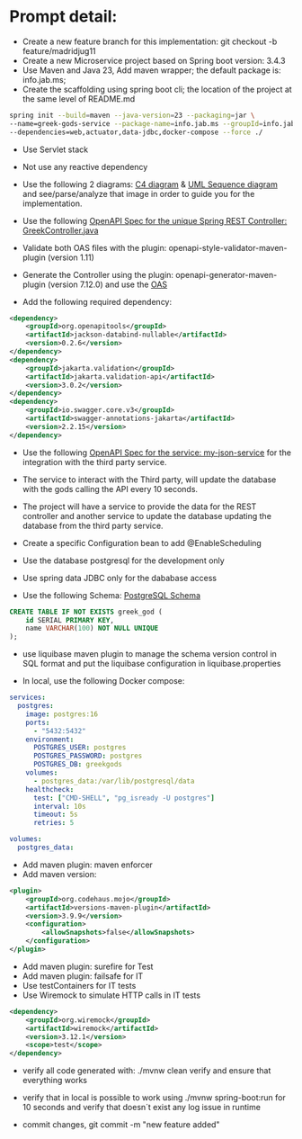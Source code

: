 # Prompt detail:

- Create a new feature branch for this implementation: git checkout -b feature/madridjug11
- Create a new Microservice project based on Spring boot version: 3.4.3
- Use Maven and Java 23, Add maven wrapper; the default package is: info.jab.ms;
- Create the scaffolding using spring boot cli; the location of the project at the same level of README.md 

```bash
spring init --build=maven --java-version=23 --packaging=jar \
--name=greek-gods-service --package-name=info.jab.ms --groupId=info.jab.ms --artifactId=101-cursor-demo --version=0.1.0 \
--dependencies=web,actuator,data-jdbc,docker-compose --force ./
```

- Use Servlet stack
- Not use any reactive dependency

- Use the following 2 diagrams: [C4 diagram](./c4-component.png) & [UML Sequence diagram](./uml-sequence-diagram.png) and see/parse/analyze that image in order to guide you for the implementation.
- Use the following [OpenAPI Spec for the unique Spring REST Controller: GreekController.java](./greekController-oas.yaml)
- Validate both OAS files with the plugin: openapi-style-validator-maven-plugin (version 1.11)
- Generate the Controller using the plugin: openapi-generator-maven-plugin (version 7.12.0) and use the [OAS](./greekController-oas.yaml)

- Add the following required dependency:

```xml
<dependency>
    <groupId>org.openapitools</groupId>
    <artifactId>jackson-databind-nullable</artifactId>
    <version>0.2.6</version>
</dependency>
<dependency>
    <groupId>jakarta.validation</groupId>
    <artifactId>jakarta.validation-api</artifactId>
    <version>3.0.2</version>
</dependency>
<dependency>
    <groupId>io.swagger.core.v3</groupId>
    <artifactId>swagger-annotations-jakarta</artifactId>
    <version>2.2.15</version>
</dependency>
```

- Use the following [OpenAPI Spec for the service: my-json-service](./my-json-server-oas.yaml) for the integration with the third party service.
- The service to interact with the Third party, will update the database with the gods calling the API every 10 seconds.
- The project will have a service to provide the data for the REST controller and another service to update the database updating the database from the third party service.
- Create a specific Configuration bean to add @EnableScheduling

- Use the database postgresql for the development only
- Use spring data JDBC only for the dababase access
- Use the following Schema: [PostgreSQL Schema](./schema.sql)

```sql
CREATE TABLE IF NOT EXISTS greek_god (
    id SERIAL PRIMARY KEY,
    name VARCHAR(100) NOT NULL UNIQUE
); 
```

- use liquibase maven plugin to manage the schema version control in SQL format and put the liquibase configuration in liquibase.properties

- In local, use the following Docker compose:

```yaml
services:
  postgres:
    image: postgres:16
    ports:
      - "5432:5432"
    environment:
      POSTGRES_USER: postgres
      POSTGRES_PASSWORD: postgres
      POSTGRES_DB: greekgods
    volumes:
      - postgres_data:/var/lib/postgresql/data
    healthcheck:
      test: ["CMD-SHELL", "pg_isready -U postgres"]
      interval: 10s
      timeout: 5s
      retries: 5

volumes:
  postgres_data:
```

- Add maven plugin: maven enforcer
- Add maven version:

```xml
<plugin>
    <groupId>org.codehaus.mojo</groupId>
    <artifactId>versions-maven-plugin</artifactId>
    <version>3.9.9</version>
    <configuration>
        <allowSnapshots>false</allowSnapshots>
    </configuration>
</plugin>
```

- Add maven plugin: surefire for Test
- Add maven plugin: failsafe for IT
- Use testContainers for IT tests
- Use Wiremock to simulate HTTP calls in IT tests

```xml
<dependency>
    <groupId>org.wiremock</groupId>
    <artifactId>wiremock</artifactId>
    <version>3.12.1</version>
    <scope>test</scope>
</dependency>
```

- verify all code generated with: ./mvnw clean verify and ensure that everything works
- verify that in local is possible to work using ./mvnw spring-boot:run for 10 seconds and verify that doesn´t exist any log issue in runtime

- commit changes, git commit -m "new feature added"
